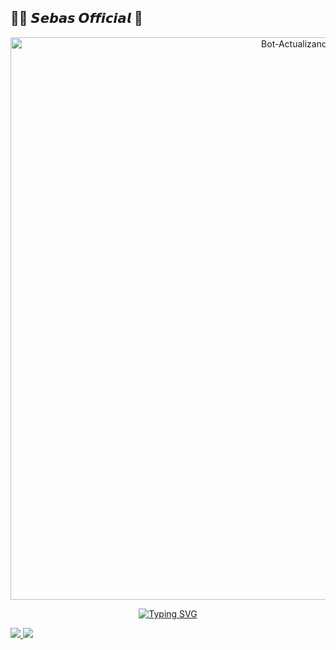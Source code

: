 
## 🥷🏼 𝙎𝙚𝙗𝙖𝙨 𝙊𝙛𝙛𝙞𝙘𝙞𝙖𝙡 🔰
<p align="center">
<img src="https://besthqwallpapers.com/Uploads/5-12-2020/148703/thumb2-ultra-instinct-goku-4k-blue-fire-flames-dbs-portrait.jpg" alt="Bot-Actualizando" width="900"/>
</p>



<p align="center">
<a href="https://git.io/typing-svg"><img src="https://readme-typing-svg.herokuapp.com?font=Barriecito&duration=3000&pause=500&color=45E7F7&center=true&vCenter=true&width=435&height=50&lines=%E2%9C%A8+CONTACTME+%E2%9C%A8" alt="Typing SVG" /></a>
  
<a href="http://wa.me/593992402778" target="blank"><img src="https://img.shields.io/badge/Sebas Oficial🔰-25D366?style=for-the-badge&logo=whatsapp&logoColor=#c74740" />
<a href="https://instagram.com/yeray_bot_md" target="_blank"><img src="https://img.shields.io/badge/-Instagram-%23E4405F?style=for-the-badge&logo=instagram&logoColor=white" target="_blank"/>
